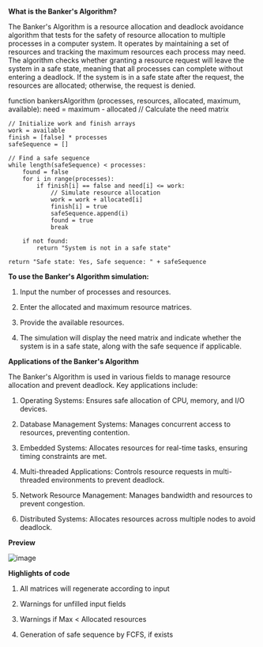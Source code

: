**What is the Banker's Algorithm?**

The Banker's Algorithm is a resource allocation and deadlock avoidance algorithm that tests for the safety of resource allocation to multiple processes in a computer system. It operates by maintaining a set of resources and tracking the maximum resources each process may need. The algorithm checks whether granting a resource request will leave the system in a safe state, meaning that all processes can complete without entering a deadlock. If the system is in a safe state after the request, the resources are allocated; otherwise, the request is denied.

function bankersAlgorithm (processes, resources, allocated, maximum, available): need = maximum - allocated  // Calculate the need matrix

    // Initialize work and finish arrays
    work = available
    finish = [false] * processes
    safeSequence = []

    // Find a safe sequence
    while length(safeSequence) < processes:
        found = false
        for i in range(processes):
            if finish[i] == false and need[i] <= work:
                // Simulate resource allocation
                work = work + allocated[i]
                finish[i] = true
                safeSequence.append(i)
                found = true
                break
        
        if not found:
            return "System is not in a safe state"

    return "Safe state: Yes, Safe sequence: " + safeSequence

**To use the Banker's Algorithm simulation:**

1. Input the number of processes and resources.

2. Enter the allocated and maximum resource matrices.

3. Provide the available resources.

4. The simulation will display the need matrix and indicate whether the system is in a safe state, along with the safe sequence if applicable.

**Applications of the Banker's Algorithm**

The Banker's Algorithm is used in various fields to manage resource allocation and prevent deadlock. Key applications include:

1. Operating Systems: Ensures safe allocation of CPU, memory, and I/O devices.

2. Database Management Systems: Manages concurrent access to resources, preventing contention.

3. Embedded Systems: Allocates resources for real-time tasks, ensuring timing constraints are met.

4. Multi-threaded Applications: Controls resource requests in multi-threaded environments to prevent deadlock.

5. Network Resource Management: Manages bandwidth and resources to prevent congestion.

6. Distributed Systems: Allocates resources across multiple nodes to avoid deadlock.

**Preview**

![image](https://github.com/user-attachments/assets/77fb81be-b9ce-4981-90b6-2086568a015d)

**Highlights of code**

1. All matrices will regenerate according to input

2. Warnings for unfilled input fields

3. Warnings if Max < Allocated resources

4. Generation of safe sequence by FCFS, if exists




